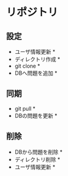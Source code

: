 # リポジトリ

## 設定
- ユーザ情報更新 *
- ディレクトリ作成 *
- git clone *
- DBへ問題を追加 *

## 同期
- git pull *
- DBの問題を更新 *

## 削除
- DBから問題を削除 *
- ディレクトリ削除 *
- ユーザ情報更新 *
